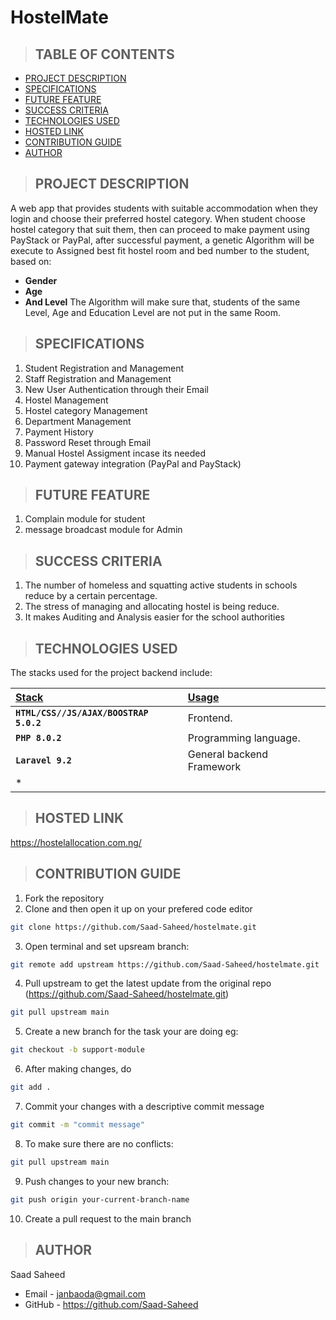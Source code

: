 # HostelMate

> ## TABLE OF CONTENTS
* [PROJECT DESCRIPTION](#project-description)
* [SPECIFICATIONS](#specifications)
* [FUTURE FEATURE](#future-feature)
* [SUCCESS CRITERIA](#success-criteria)
* [TECHNOLOGIES USED](#technologies-used)
* [HOSTED LINK](#hosted-link)
* [CONTRIBUTION GUIDE](#contribution-guide)
* [AUTHOR](#author)

> ## PROJECT DESCRIPTION
A web app that provides students with suitable accommodation when they login and choose their preferred hostel category.
When student choose hostel category that suit them, then can proceed to make payment using PayStack or PayPal, after successful payment, a genetic Algorithm will be execute to Assigned best fit hostel room and bed number to the student, based on:
- **Gender**
- **Age**
- **And Level** 
The Algorithm will make sure that, students of the same Level, Age and Education Level are not put in the same Room.

> ## SPECIFICATIONS
1. Student Registration and Management
2. Staff Registration and Management 
3. New User Authentication through their Email
4. Hostel Management
5. Hostel category Management
6. Department Management
7. Payment History
8. Password Reset through Email
9. Manual Hostel Assigment incase its needed
10. Payment gateway integration (PayPal and PayStack) 

> ## FUTURE FEATURE
1. Complain module for student
2. message broadcast module for Admin

> ## SUCCESS CRITERIA 
1. The number of homeless and squatting active students in schools reduce by a certain percentage. 
2. The stress of managing and allocating hostel is being reduce.
3. It makes Auditing and Analysis easier for the school authorities

> ## TECHNOLOGIES USED
The stacks used for the project backend include:

| <b><u>Stack</u></b> | <b><u>Usage</u></b> |
| :---         | :---         |
| **`HTML/CSS//JS/AJAX/BOOSTRAP 5.0.2`** | Frontend. |
| **`PHP 8.0.2`** | Programming language. |
| **`Laravel 9.2`** | General backend Framework |
| *

> ## HOSTED LINK 
https://hostelallocation.com.ng/

> ## CONTRIBUTION GUIDE

1.  Fork the repository
2.  Clone and then open it up on your prefered code editor
```bash 
git clone https://github.com/Saad-Saheed/hostelmate.git
```

3.  Open terminal and set upsream branch:  
```bash 
git remote add upstream https://github.com/Saad-Saheed/hostelmate.git
```

4.  Pull upstream to get the latest update from the original repo (https://github.com/Saad-Saheed/hostelmate.git)
```bash
git pull upstream main
```

5.  Create a new branch for the task your are doing eg: 
```bash
git checkout -b support-module
```

6.  After making changes, do
```bash
git add .
```

7.  Commit your changes with a descriptive commit message 
```bash
git commit -m "commit message"
```

8.  To make sure there are no conflicts:
```bash
git pull upstream main
```

9.  Push changes to your new branch: 
```bash
git push origin your-current-branch-name
```

10. Create a pull request to the main branch

> ## AUTHOR

Saad Saheed
- Email - janbaoda@gmail.com
- GitHub - https://github.com/Saad-Saheed
